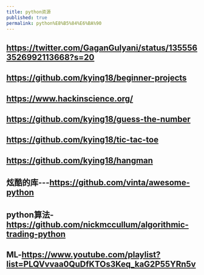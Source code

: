 ```yaml
---
title: python资源
published: true
permalink: python%E8%B5%84%E6%BA%90
---
```


## https://twitter.com/GaganGulyani/status/1355563526992113668?s=20
## https://github.com/kying18/beginner-projects
## https://www.hackinscience.org/
## https://github.com/kying18/guess-the-number
## https://github.com/kying18/tic-tac-toe
## https://github.com/kying18/hangman
## 炫酷的库---https://github.com/vinta/awesome-python
## python算法-https://github.com/nickmccullum/algorithmic-trading-python
## ML-https://www.youtube.com/playlist?list=PLQVvvaa0QuDfKTOs3Keq_kaG2P55YRn5v
##
##
##
